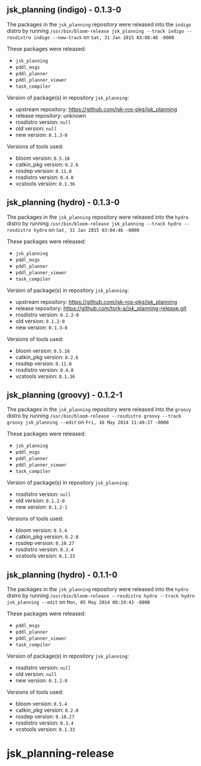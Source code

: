 ## jsk_planning (indigo) - 0.1.3-0

The packages in the `jsk_planning` repository were released into the `indigo` distro by running `/usr/bin/bloom-release jsk_planning --track indigo --rosdistro indigo --new-track` on `Sat, 31 Jan 2015 03:08:48 -0000`

These packages were released:
- `jsk_planning`
- `pddl_msgs`
- `pddl_planner`
- `pddl_planner_viewer`
- `task_compiler`

Version of package(s) in repository `jsk_planning`:
- upstream repository: https://github.com/jsk-ros-pkg/jsk_planning
- release repository: unknown
- rosdistro version: `null`
- old version: `null`
- new version: `0.1.3-0`

Versions of tools used:
- bloom version: `0.5.16`
- catkin_pkg version: `0.2.6`
- rosdep version: `0.11.0`
- rosdistro version: `0.4.0`
- vcstools version: `0.1.36`


## jsk_planning (hydro) - 0.1.3-0

The packages in the `jsk_planning` repository were released into the `hydro` distro by running `/usr/bin/bloom-release jsk_planning --track hydro --rosdistro hydro` on `Sat, 31 Jan 2015 03:04:46 -0000`

These packages were released:
- `jsk_planning`
- `pddl_msgs`
- `pddl_planner`
- `pddl_planner_viewer`
- `task_compiler`

Version of package(s) in repository `jsk_planning`:
- upstream repository: https://github.com/jsk-ros-pkg/jsk_planning
- release repository: https://github.com/tork-a/jsk_planning-release.git
- rosdistro version: `0.1.2-0`
- old version: `0.1.2-0`
- new version: `0.1.3-0`

Versions of tools used:
- bloom version: `0.5.16`
- catkin_pkg version: `0.2.6`
- rosdep version: `0.11.0`
- rosdistro version: `0.4.0`
- vcstools version: `0.1.36`


## jsk_planning (groovy) - 0.1.2-1

The packages in the `jsk_planning` repository were released into the `groovy` distro by running `/usr/bin/bloom-release --rosdistro groovy --track groovy jsk_planning --edit` on `Fri, 16 May 2014 11:49:37 -0000`

These packages were released:
- `jsk_planning`
- `pddl_msgs`
- `pddl_planner`
- `pddl_planner_viewer`
- `task_compiler`

Version of package(s) in repository `jsk_planning`:
- rosdistro version: `null`
- old version: `0.1.2-0`
- new version: `0.1.2-1`

Versions of tools used:
- bloom version: `0.5.4`
- catkin_pkg version: `0.2.0`
- rosdep version: `0.10.27`
- rosdistro version: `0.3.4`
- vcstools version: `0.1.33`


## jsk_planning (hydro) - 0.1.1-0

The packages in the `jsk_planning` repository were released into the `hydro` distro by running `/usr/bin/bloom-release --rosdistro hydro --track hydro jsk_planning --edit` on `Mon, 05 May 2014 06:19:43 -0000`

These packages were released:
- `pddl_msgs`
- `pddl_planner`
- `pddl_planner_viewer`
- `task_compiler`

Version of package(s) in repository `jsk_planning`:
- rosdistro version: `null`
- old version: `null`
- new version: `0.1.1-0`

Versions of tools used:
- bloom version: `0.5.4`
- catkin_pkg version: `0.2.0`
- rosdep version: `0.10.27`
- rosdistro version: `0.3.4`
- vcstools version: `0.1.33`


jsk_planning-release
====================
